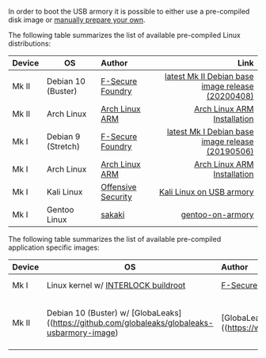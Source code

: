 In order to boot the USB armory it is possible to either use a pre-compiled
disk image or [manually prepare your own](https://github.com/f-secure-foundry/usbarmory/wiki/Preparing-a-bootable-image).

The following table summarizes the list of available pre-compiled Linux
distributions:

| Device | OS                                                                                                                                      | Author                                                    | Link                                                                                                                                       |
|:-------|-----------------------------------------------------------------------------------------------------------------------------------------|:----------------------------------------------------------|-------------------------------------------------------------------------------------------------------------------------------------------:|
| Mk II  | Debian 10 (Buster)                                                                                                                      | [F-Secure Foundry](https://foundry.f-secure.com)          | [latest Mk II Debian base image release (20200408)](https://github.com/f-secure-foundry/usbarmory-debian-base_image/releases/tag/20200408) |
| Mk II  | Arch Linux                                                                                                                              | [Arch Linux ARM](http://archlinuxarm.org/)                | [Arch Linux ARM Installation](https://archlinuxarm.org/platforms/armv7/freescale/usb-armory-mk-ii)                                         |
| Mk I   | Debian 9 (Stretch)                                                                                                                      | [F-Secure Foundry](https://foundry.f-secure.com)          | [latest Mk I Debian base image release (20190506)](https://github.com/f-secure-foundry/usbarmory-debian-base_image/releases/tag/20190506)  |
| Mk I   | Arch Linux                                                                                                                              | [Arch Linux ARM](http://archlinuxarm.org/)                | [Arch Linux ARM Installation](http://archlinuxarm.org/platforms/armv7/freescale/usb-armory)                                                |
| Mk I   | Kali Linux                                                                                                                              | [Offensive Security](https://www.offensive-security.com/) | [Kali Linux on USB armory](https://docs.kali.org/kali-on-arm/kali-linux-on-usb-armory)                                                     |
| Mk I   | Gentoo Linux                                                                                                                            | [sakaki](https://github.com/sakaki-)                      | [gentoo-on-armory](https://github.com/sakaki-/gentoo-on-armory)                                                                            |

The following table summarizes the list of available pre-compiled application
specific images:

| Device | OS                                                                                                                                      | Author                                                    | Link                                                                                                                                       |
|:-------|-----------------------------------------------------------------------------------------------------------------------------------------|:----------------------------------------------------------|-------------------------------------------------------------------------------------------------------------------------------------------:|
| Mk I   | Linux kernel w/ [INTERLOCK buildroot](https://github.com/f-secure-foundry/usbarmory/tree/master/software/buildroot/README-INTERLOCK.md) | [F-Secure Foundry](https://foundry.f-secure.com)          | [INTERLOCK releases](https://github.com/f-secure-foundry/interlock/releases)                                                               |
| Mk II  | Debian 10 (Buster) w/ [GlobaLeaks]((https://github.com/globaleaks/globaleaks-usbarmory-image)                                           | [GlobaLeaks]((https://www.globaleaks.org/)                | [USB armory GlobaLeaks image releases](https://github.com/globaleaks/globaleaks-usbarmory-image/releases)                                  |

